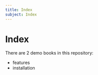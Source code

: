 ```yaml
---
title: Index
subject: Index
---
```


# Index

There are 2 demo books in this repository:
- features
- installation
